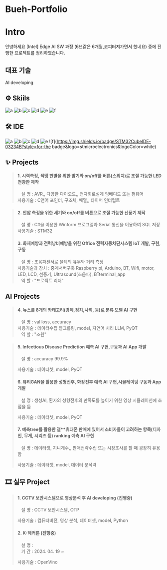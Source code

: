 # Bueh-Portfolio

# Intro
안녕하세요
[Intel] Edge AI SW 과정 (6년같은 6개월,코피터져가면서 했네요) 중에 진행한 프로젝트를 정리하였습니다.

## 대표 기술 
AI developing

## ⚙ Skiils
![a](https://img.shields.io/badge/C-A8B9CC?style=for-the-badge&logo=C&logoColor=white) 
![b](https://img.shields.io/badge/C++-00599C?style=for-the-badge&logo=cplusplus&logoColor=white) 
![c](https://img.shields.io/badge/C%23-512BD4?style=for-the-badge&logo=Csharp&logoColor=white) 
![d](https://img.shields.io/badge/Python-3776AB?style=for-the-badge&logo=python&logoColor=white ) 
![e](https://img.shields.io/badge/STM32-03234B?style=for-the-badge&logo=stmicroelectronics&logoColor=white) 
![f](https://img.shields.io/badge/TensorFlow-FF6F00?style=for-the-badge&logo=TensorFlow&logoColor=white)

## 🛠 IDE
![a](https://img.shields.io/badge/Visual_Studio-5C2D91?style=for-the-badge&logo=visual%20studio&logoColor=white) 
![b](https://img.shields.io/badge/Visual_Studio_Code-0078D4?style=for-the-badge&logo=visual%20studio%20code&logoColor=white) 
![c](https://img.shields.io/badge/Colab-F9AB00?style=for-the-badge&logo=googlecolab&color=525252) 
![d](https://img.shields.io/badge/PyCharm-000000.svg?&style=for-the-badge&logo=PyCharm&logoColor=white) 
![e](https://img.shields.io/badge/Arduino_IDE-00979D?style=for-the-badge&logo=arduino&logoColor=white) 
![f](https://img.shields.io/badge/STM32CubeIDE-03234B?style=for-the badge&logo=stmicroelectronics&logoColor=white)

## ✨ Projects
> #### 1. 시력측정, 색맹 판별을 위한 밝기와 on/off를 버튼(스위치)로 조절 가능한 LED 전광판 제작   
> &nbsp;&nbsp;&nbsp;설 명 : AVR,, 다양한 다이오드,, 전자회로설계 임베디드 또는 펌웨어    
> 사용기술 : C언어 포인터, 구조체, 배열,, 타이머 인터럽트

> #### 2. 안압 측정을 위한 세기와 on/off를 버튼으로 조절 가능한 선풍기 제작
> &nbsp;&nbsp;&nbsp;설 명 : C#을 이용한 Winform 프로그램과 Serial 통신을 이용하여 SQL 저장   
> 사용기술 : STM32
>
> #### 3. 화재예방과 전력낭비예방을 위한 Office 전력자동차단시스템 IoT 개발, 구현, 구동
> &nbsp;&nbsp;&nbsp;설 명 : 초음파센서로 물체의 유무와 거리 측정  
> 사용기술과 장치 : 중계서버구축 Raspberry pi, Arduino, BT, Wifi, motor, LED, LCD, 선풍기, Ultrasound(초음파), BTterminal_app  
> &nbsp;&nbsp;&nbsp;역 할 : "프로젝트 리더"  

## AI Projects
> #### 4. 뉴스를 8개의 카테고리(경제,정치,사회, 등)로 분류 모델 AI 구현  
> &nbsp;&nbsp;&nbsp;설 명 : val loss, accuracy  
> 사용기술 : 데이터수집 웹크롤링, model, 자연어 처리 LLM, PyQT  
> &nbsp;&nbsp;&nbsp;역 할 : "조원"  

> #### 5. Infectious Disease Prediction 예측 AI 구현,구동과 AI App 개발  
> &nbsp;&nbsp;&nbsp;설 명 : accuracy  99.9%
> 
> 사용기술 : 데이터셋, model, PyQT
>
> #### 6. 뷰티GAN을 활용한 성형전후, 화장전후 예측 AI 구현,시뮬레이팅 구동과 App 개발  
> &nbsp;&nbsp;&nbsp;설 명 : 생성AI, 환자의 성형전후의 만족도를 높이기 위한 영상 시뮬레이션에 초점을 둠
> 
> 사용기술 : 데이터셋, model, PyQT
>
> #### 7. 예측tree를 활용한 갤**휴대폰 판매에 있어서 소비자들이 고려하는 항목(디자인, 무게, 시리즈 등) ranking 예측 AI 구현  
> &nbsp;&nbsp;&nbsp;설 명 : 데이터셋, 지니계수,, 판매전략수립 또는 시장조사를 할 때 굉장히 유용함
> 
> 사용기술 : 데이터셋, model, 데이터 분석력

## 🎞 실무 Project
> #### 1. CCTV 보안시스템으로 영상분석 후 AI developing (진행중)  
> &nbsp;&nbsp;&nbsp;설 명 : CCTV 보안시스템, OTP
> 
> 사용기술 : 컴퓨터비전, 영상 분석, 데이터셋, model, Python
>
> #### 2. K-헤커톤 (진행중)  
> &nbsp;&nbsp;&nbsp;설 명 :  
> &nbsp;&nbsp;&nbsp;기 간 : 2024. 04. 19 ~
> 
> 사용기술 : OpenVino
